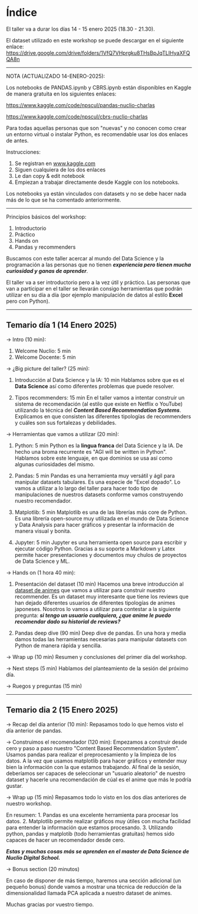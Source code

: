 # Índice

El taller va a durar los días 14 - 15 enero 2025 (18.30 - 21.30).

El dataset utilizado en este workshop se puede descargar en el siguiente enlace: https://drive.google.com/drive/folders/1VfQ7VHprgku8THsBpJqTLIHyaXFQQA8n


****************************************************************************************************************************
NOTA (ACTUALIZADO 14-ENERO-2025):

Los notebooks de PANDAS.ipynb y CBRS.ipynb están disponibles en Kaggle de manera gratuita en los siguientes enlaces:

https://www.kaggle.com/code/npscul/pandas-nuclio-charlas

https://www.kaggle.com/code/npscul/cbrs-nuclio-charlas

Para todas aquellas personas que son "nuevas" y no conocen como crear un entorno virtual o instalar Python, es recomendable usar los dos enlaces de antes.

Instrucciones:
1. Se registran en www.kaggle.com
2. Siguen cualquiera de los dos enlaces
3. Le dan copy & edit notebook
4. Empiezan a trabajar directamente desde Kaggle con los notebooks.

Los notebooks ya están vinculados con datasets y no se debe hacer nada más de lo que se ha comentado anteriormente.
***************************************************************************************************************************

Principios básicos del workshop:

1. Introductorio
1. Práctico
1. Hands on
1. Pandas y recommenders

Buscamos con este taller acercar al mundo del Data Science y la programación a las personas que no tienen ***experiencia pero tienen mucha curiosidad y ganas de aprender***.

El taller va a ser introductorio pero a la vez útil y práctico. Las personas que van a participar en el taller se llevarán consigo herramientas que podrán utilizar en su día a día (por ejemplo manipulación de datos al estilo **Excel** pero con Python).

---

## Temario día 1 (14 Enero 2025)

-> Intro (10 min):

1. Welcome Nuclio: 5 min
1. Welcome Docente: 5 min

-> ¿Big picture del taller? (25 min):

1. Introducción al Data Science y la IA: 10 min
   Hablamos sobre que es el **Data Science** así como diferentes problemas que puede resolver.

1. Tipos recommenders: 15 min
   En el taller vamos a intentar construir un sistema de recomendación (al estilo que existe en Netflix o YouTube) utilizando la técnica del ***Content Based Recommendation Systems***.
   Explicamos en que consisten las diferentes tipologías de recommenders y cuáles son sus fortalezas y debilidades.

-> Herramientas que vamos a utilizar (20 min):

1. Python: 5 min
   Python es la **lingua franca** del Data Science y la IA. De hecho una broma recurrente es "AGI will be written in Python".
   Hablamos sobre este lenguaje, en que dominios se usa así como algunas curiosidades del mismo.

1. Pandas: 5 min
   Pandas es una herramienta muy versátil y ágil para manipular datasets tabulares. Es una especie de "Excel dopado". Lo vamos a utilizar a lo largo del taller para hacer todo tipo de manipulaciones
   de nuestros datasets conforme vamos construyendo nuestro recomendador.

1. Matplotlib: 5 min
   Matplotlib es una de las librerías más core de Python. Es una librería open-source muy utilizada en el mundo de Data Science y Data Analysis para hacer gráficos y presentar la información de manera visual y bonita.

1. Jupyter: 5 min
   Jupyter es una herramienta open source para escribir y ejecutar código Python. Gracias a su soporte a Markdown y Latex permite hacer presentaciones y documentos muy chulos de proyectos de Data Science y ML.

-> Hands on (1 hora 40 min):

1. Presentación del dataset (10 min)
   Hacemos una breve introducción al [dataset de animes](https://www.kaggle.com/datasets/CooperUnion/anime-recommendations-database/data) que vamos a utilizar para construir nuestro recommender. Es un dataset muy interesante que tiene los reviews que han dejado diferentes usuarios de diferentes tipologías de animes japoneses. Nosotros lo vamos a utilizar para contestar a la siguiente pregunta: ***si tengo un usuario cualquiera, ¿que anime le puedo recomendar dado su historial de reviews?***

1. Pandas deep dive (90 min)
   Deep dive de pandas. En una hora y media damos todas las herramientas necesarias para manipular datasets con Python de manera rápida y sencilla.

-> Wrap up (10 min)
   Resumen y conclusiones del primer día del workshop.

-> Next steps (5 min)
   Hablamos del planteamiento de la sesión del próximo día.

-> Ruegos y preguntas (15 min)

---

## Temario dia 2 (15 Enero 2025)

-> Recap del día anterior (10 min):
   Repasamos todo lo que hemos visto el día anterior de pandas.

-> Construimos el recomendador (120 min):
   Empezamos a construir desde cero y paso a paso nuestro "Content Based Recommendation System".
   Usamos pandas para realizar el preprocesamiento y la limpieza de los datos.
   A la vez que usamos matplotlib para hacer gráficos y entender muy bien la información con la que estamos trabajando.
   Al final de la sesión, deberíamos ser capaces de seleccionar un "usuario aleatorio" de nuestro dataset y hacerle una recomendación de cúal es el anime que más le podría gustar.

-> Wrap up (15 min)
   Repasamos todo lo visto en los dos días anteriores de nuestro workshop.

   En resumen:
       1. Pandas es una excelente herramienta para procesar los datos.
       2. Matplotlib permite realizar gráficos muy útiles con mucha facilidad para entender la información que estamos procesando.
       3. Utilizando python, pandas y matplotib (todo herramientas gratuitas) hemos sido capaces de hacer un recomendador desde cero.

   ***Estas y muchas cosas más se aprenden en el master de Data Science de Nuclio Digital School.***

-> Bonus section (20 minutos)

   En caso de disponer de más tiempo, haremos una sección adicional (un pequeño bonus) donde vamos a mostrar una técnica de reducción de la dimensionalidad llamada PCA aplicada a nuestro dataset de animes.

Muchas gracias por vuestro tiempo.

